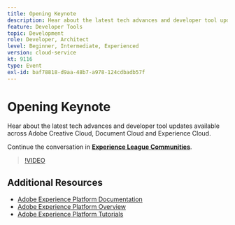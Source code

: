 ```yaml
---
title: Opening Keynote
description: Hear about the latest tech advances and developer tool updates available across Adobe Creative Cloud, Document Cloud and Experience Cloud.
feature: Developer Tools
topic: Development
role: Developer, Architect
level: Beginner, Intermediate, Experienced
version: cloud-service
kt: 9116
type: Event
exl-id: baf78818-d9aa-48b7-a978-124cdbadb57f
---
```

# Opening Keynote

Hear about the latest tech advances and developer tool updates available across Adobe Creative Cloud, Document Cloud and Experience Cloud. 

Continue the conversation in **[Experience League Communities](https://adobe.ly/3F2g1ym)**.

>[!VIDEO](https://video.tv.adobe.com/v/337490/?quality=12&learn=on&hidetitle=true)

## Additional Resources

- [Adobe Experience Platform Documentation](https://experienceleague.adobe.com/docs/experience-platform.html)
- [Adobe Experience Platform Overview](https://experienceleague.adobe.com/docs/experience-platform/landing/home.html)
- [Adobe Experience Platform Tutorials](https://experienceleague.adobe.com/docs/platform-learn/tutorials/overview.html?lang=en)
